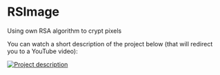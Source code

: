 # RSImage
Using own RSA algorithm to crypt pixels

 You can watch a short description of the project below (that will redirect you to a YouTube video): 
 
 
[![Project description](https://img.youtube.com/vi/BlYEfAWcBIc/maxresdefault.jpg)](https://www.youtube.com/watch?v=BlYEfAWcBIc)
